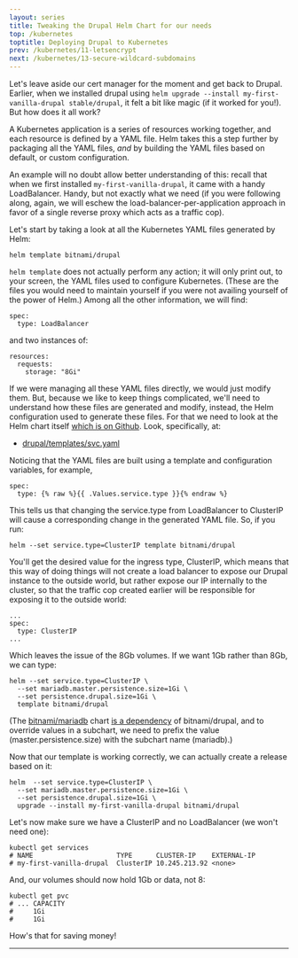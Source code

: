 ```yaml
---
layout: series
title: Tweaking the Drupal Helm Chart for our needs
top: /kubernetes
toptitle: Deploying Drupal to Kubernetes
prev: /kubernetes/11-letsencrypt
next: /kubernetes/13-secure-wildcard-subdomains
---
```


Let's leave aside our cert manager for the moment and get back to Drupal. Earlier, when we installed drupal using `helm upgrade --install my-first-vanilla-drupal stable/drupal`, it felt a bit like magic (if it worked for you!). But how does it all work?

A Kubernetes application is a series of resources working together, and each resource is defined by a YAML file. Helm takes this a step further by packaging all the YAML files, _and_ by building the YAML files based on default, or custom configuration.

An example will no doubt allow better understanding of this: recall that when we first installed `my-first-vanilla-drupal`, it came with a handy LoadBalancer. Handy, but not exactly what we need (if you were following along, again, we will eschew the load-balancer-per-application approach in favor of a single reverse proxy which acts as a traffic cop).

Let's start by taking a look at all the Kubernetes YAML files generated by Helm:

    helm template bitnami/drupal

`helm template` does not actually perform any action; it will only print out, to your screen, the YAML files used to configure Kubernetes. (These are the files you would need to maintain yourself if you were not availing yourself of the power of Helm.) Among all the other information, we will find:

    spec:
      type: LoadBalancer

and two instances of:

    resources:
      requests:
        storage: "8Gi"

If we were managing all these YAML files directly, we would just modify them. But, because we like to keep things complicated, we'll need to understand how these files are generated and modify, instead, the Helm configuration used to generate these files. For that we need to look at the Helm chart itself [which is on Github](https://github.com/bitnami/charts/tree/master/bitnami/drupal). Look, specifically, at:

* [drupal/templates/svc.yaml](https://github.com/bitnami/charts/blob/main/bitnami/drupal/templates/svc.yaml)

Noticing that the YAML files are built using a template and configuration variables, for example,

    spec:
      type: {% raw %}{{ .Values.service.type }}{% endraw %}

This tells us that changing the service.type from LoadBalancer to ClusterIP will cause a corresponding change in the generated YAML file. So, if you run:

    helm --set service.type=ClusterIP template bitnami/drupal

You'll get the desired value for the ingress type, ClusterIP, which means that this way of doing things will not create a load balancer to expose our Drupal instance to the outside world, but rather expose our IP internally to the cluster, so that the traffic cop created earlier will be responsible for exposing it to the outside world:

    ...
    spec:
      type: ClusterIP
    ...

Which leaves the issue of the 8Gb volumes. If we want 1Gb rather than 8Gb, we can type:

    helm --set service.type=ClusterIP \
      --set mariadb.master.persistence.size=1Gi \
      --set persistence.drupal.size=1Gi \
      template bitnami/drupal

(The [bitnami/mariadb](https://github.com/bitnami/charts/tree/master/bitnami/mariadb) chart [is a dependency](https://github.com/bitnami/charts/blob/master/bitnami/drupal/requirements.yaml) of bitnami/drupal, and to override values in a subchart, we need to prefix the value (master.persistence.size) with the subchart name (mariadb).)

Now that our template is working correctly, we can actually create a release based on it:

    helm  --set service.type=ClusterIP \
      --set mariadb.master.persistence.size=1Gi \
      --set persistence.drupal.size=1Gi \
      upgrade --install my-first-vanilla-drupal bitnami/drupal

Let's now make sure we have a ClusterIP and no LoadBalancer (we won't need one):

    kubectl get services
    # NAME                     TYPE      CLUSTER-IP    EXTERNAL-IP
    # my-first-vanilla-drupal  ClusterIP 10.245.213.92 <none>

And, our volumes should now hold 1Gb or data, not 8:

    kubectl get pvc
    # ... CAPACITY
    #     1Gi
    #     1Gi

How's that for saving money!


***
